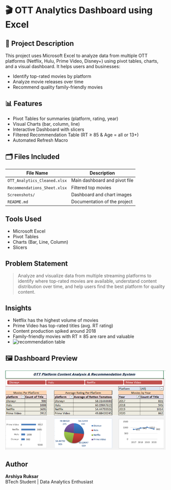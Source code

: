 # 🎬 OTT Analytics Dashboard using Excel

## 📌 Project Description
This project uses Microsoft Excel to analyze data from multiple OTT platforms (Netflix, Hulu, Prime Video, Disney+) using pivot tables, charts, and a visual dashboard. It helps users and businesses:

- Identify top-rated movies by platform
- Analyze movie releases over time
- Recommend quality family-friendly movies

## 📊 Features
- Pivot Tables for summaries (platform, rating, year)
- Visual Charts (bar, column, line)
- Interactive Dashboard with slicers
- Filtered Recommendation Table (RT ≥ 85 & Age = all or 13+)
- Automated Refresh Macro

## 🗂 Files Included
| File Name | Description |
|-----------|-------------|
| `OTT_Analytics_Cleaned.xlsx` | Main dashboard and pivot file |
| `Recommendations_Sheet.xlsx` | Filtered top movies |
| `Screenshots/` | Dashboard and chart images |
| `README.md` | Documentation of the project |

##  Tools Used
- Microsoft Excel
- Pivot Tables
- Charts (Bar, Line, Column)
- Slicers

## Problem Statement
> Analyze and visualize data from multiple streaming platforms to identify where top-rated movies are available, understand content distribution over time, and help users find the best platform for quality content.

## Insights
- Netflix has the highest volume of movies
- Prime Video has top-rated titles (avg. RT rating)
- Content production spiked around 2018
- Family-friendly movies with RT ≥ 85 are rare and valuable
- ![recommendation table](recommendationtable.png)

## 🖼 Dashboard Preview
![Dashboard Preview](dashboard.png)

##  Author
**Arshiya Ruksar**  
BTech Student | Data Analytics Enthusiast  
